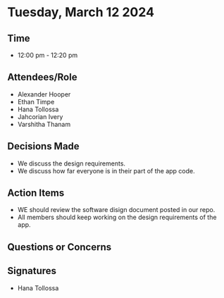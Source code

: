 # Tuesday, March 12 2024
## Time
- 12:00 pm - 12:20 pm
## Attendees/Role
- Alexander Hooper
- Ethan Timpe
- Hana Tollossa
- Jahcorian Ivery
- Varshitha Thanam
## Decisions Made
- We discuss the design requirements.
- We discuss how far everyone is in their part of the app code.
## Action Items
- WE should review the software disign document posted in our repo.
- All members should keep working on the design requirements of the app.
## Questions or Concerns

## Signatures  
- Hana Tollossa
